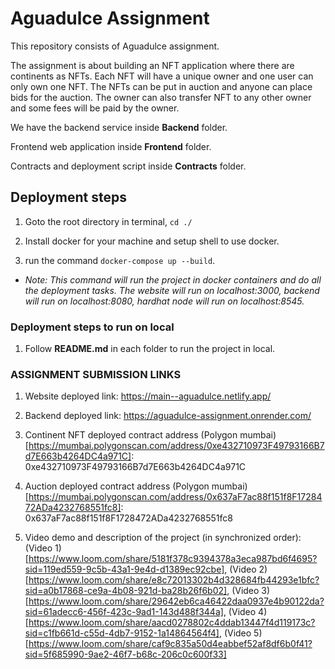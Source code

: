 # Aguadulce Assignment

This repository consists of Aguadulce assignment.

The assignment is about building an NFT application where there are continents as NFTs. Each NFT will have a unique owner and one user can only own one NFT. The NFTs can be put in auction and anyone can place bids for the auction. The owner can also transfer NFT to any other owner and some fees will be paid by the owner.

We have the backend service inside **Backend** folder.

Frontend web application inside **Frontend** folder.

Contracts and deployment script inside **Contracts** folder.

## Deployment steps

1. Goto the root directory in terminal, `cd ./`

2. Install docker for your machine and setup shell to use docker.

3. run the command `docker-compose up --build`.

- _Note: This command will run the project in docker containers and do all the deployment tasks. The website will run on localhost:3000, backend will run on localhost:8080, hardhat node will run on localhost:8545._

### Deployment steps to run on local

1. Follow **README.md** in each folder to run the project in local.

### ASSIGNMENT SUBMISSION LINKS

1. Website deployed link: https://main--aguadulce.netlify.app/

2. Backend deployed link: https://aguadulce-assignment.onrender.com/

3. Continent NFT deployed contract address (Polygon mumbai)[https://mumbai.polygonscan.com/address/0xe432710973F49793166B7d7E663b4264DC4a971C]: 0xe432710973F49793166B7d7E663b4264DC4a971C

4. Auction deployed contract address (Polygon mumbai)[https://mumbai.polygonscan.com/address/0x637aF7ac88f151f8F1728472ADa4232768551fc8]: 0x637aF7ac88f151f8F1728472ADa4232768551fc8

5. Video demo and description of the project (in synchronized order):
   (Video 1)[https://www.loom.com/share/5181f378c9394378a3eca987bd6f4695?sid=119ed559-9c5b-43a1-9e4d-d1389ec92cbe], (Video 2)[https://www.loom.com/share/e8c72013302b4d328684fb44293e1bfc?sid=a0b17868-ce9a-4b08-921d-ba28b26f6b02], (Video 3)[https://www.loom.com/share/29642eb6ca46422daa0937e4b90122da?sid=61adecc6-456f-423c-9ad1-143d488f344a], (Video 4)[https://www.loom.com/share/aacd0278802c4ddab13447f4d119173c?sid=c1fb661d-c55d-4db7-9152-1a14864564f4], (Video 5)[https://www.loom.com/share/caf9c835a50d4eabbef52af8df6b0f41?sid=5f685990-9ae2-46f7-b68c-206c0c600f33]
